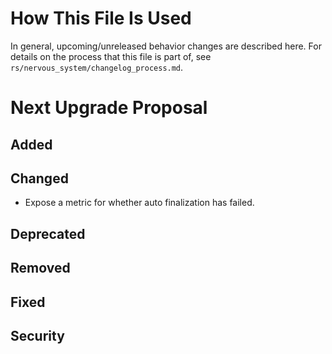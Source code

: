 # How This File Is Used

In general, upcoming/unreleased behavior changes are described here. For details
on the process that this file is part of, see
`rs/nervous_system/changelog_process.md`.


# Next Upgrade Proposal

## Added

## Changed

* Expose a metric for whether auto finalization has failed.

## Deprecated

## Removed

## Fixed

## Security
